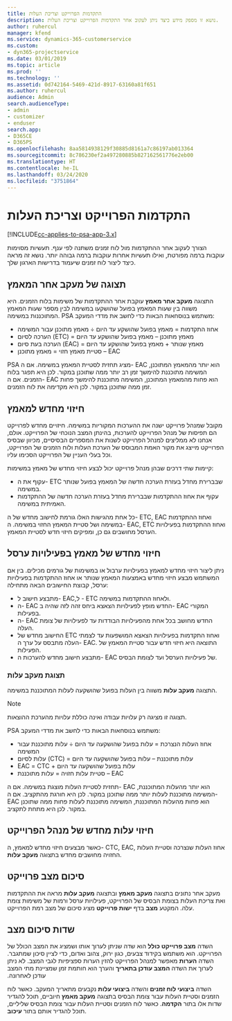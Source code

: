 ```yaml
---
title: התקדמות הפרוייקט וצריכת העלות
description: נושא זו מספק מידע כיצד ניתן לעקוב אחר התקדמות הפרוייקט וצריכת העלות.
author: ruhercul
manager: kfend
ms.service: dynamics-365-customerservice
ms.custom:
- dyn365-projectservice
ms.date: 03/01/2019
ms.topic: article
ms.prod: ''
ms.technology: ''
ms.assetid: 0d742164-5469-421d-8917-63160a81f651
ms.author: ruhercul
audience: Admin
search.audienceType:
- admin
- customizer
- enduser
search.app:
- D365CE
- D365PS
ms.openlocfilehash: 8aa5814938129f30885d8161a7c86197ab013364
ms.sourcegitcommit: 8c786230ef2a497280885b827162561776e2eb00
ms.translationtype: HT
ms.contentlocale: he-IL
ms.lasthandoff: 03/24/2020
ms.locfileid: "3751864"
---
```

# <a name="project-progress-and-cost-consumption"></a>התקדמות הפרוייקט וצריכת העלות

[!INCLUDE[cc-applies-to-psa-app-3.x](../includes/cc-applies-to-psa-app-3x.md)]

הצורך לעקוב אחר ההתקדמות מול לוח זמנים משתנה לפי ענף. תעשיות מסוימות עוקבות ברמה מפורטת, ואילו תעשיות אחרות עוקבות ברמה גבוהה יותר. נושא זה מראה כיצד ליצור לוח זמנים שיעמוד בדרישות הארגון שלך.

## <a name="effort-tracking-view"></a>תצוגה של מעקב אחר המאמץ

התצוגה **מעקב אחר מאמץ** עוקבת אחר ההתקדמות של משימות בלוח הזמנים. היא משווה בין שעות המאמץ בפועל שהושקעו במשימה לבין מספר שעות המאמץ המתוכננות במשימה. PSA משתמש בנוסחאות הבאות כדי לחשב את מדדי המעקב:

- אחוז התקדמות = מאמץ בפועל שהושקע עד היום ÷ מאמץ מתוכנן עבור המשימה 
- הערכה לסיום (ETC) = מאמץ מתוכנן – מאמץ בפועל שהושקע עד היום 
- הערכה בעת סיום (EAC) = מאמץ שנותר + מאמץ בפועל שהושקע עד היום 
- סטיית מאמץ חזוי = מאמץ מתוכנן – EAC

PSA מציג תחזית לסטיית המאמץ במשימה. אם ה- EAC הוא יותר מהמאמץ המתוכנן, המשימה מתוכננת להימשך זמן רב יותר ממה שתוכנן במקור. לכן היא תפגר בלוח הזמנים. אם ה- EAC הוא פחות מהמאמץ המתוכנן, המשימה מתוכננת להימשך פחות זמן ממה שתוכנן במקור. לכן היא מקדימה את לוח הזמנים.

## <a name="re-projecting-effort"></a>חיזוי מחדש למאמץ

מקובל שמנהל פרוייקט ישנה את ההערכות המקוריות במשימה. חיזויים מחדש לפרוייקט הם תפיסות של מנהל הפרוייקט להערכות, בהינתן המצב הנוכחי של הפרוייקט. אולם, אנחנו לא ממליצים למנהל הפרוייקט לשנות את המספרים הבסיסיים, מכיוון שבסיס הפרוייקט מייצג את מקור האמת המבוסס של הערכת העלות ולוח הזמנים של הפרוייקט, וכל בעלי העניין של הפרוייקט הסכימו עליו.

קיימות שתי דרכים שבהן מנהל פרוייקט יכול לבצע חיזוי מחדש של מאמץ במשימות:

- עקוף את ה- ETC שבברירת מחדל בעזרת הערכה חדשה של המאמץ בפועל שנותר במשימה. 
- עקוף את אחוז ההתקדמות שבברירת מחדל בעזרת הערכה חדשה של ההתקדמות האמיתית במשימה.

כל אחת מהגישות האלו גורמת לחישוב מחדש של ה- ETC, ‏EAC ואחוז ההתקדמות במשימה ושל סטיית המאמץ החזוי במשימה. ה- EAC, ‏ETC ואחוז ההתקדמות בפעילויות הערסל מחושבים גם כן, ומפיקים חיזוי חדש לסטיית המאמץ.

## <a name="re-projection-of-effort-on-summary-tasks"></a>חיזוי מחדש של מאמץ בפעילויות ערסל

ניתן ליצור חיזוי מחדש למאמץ בפעילויות ערבול או במשימות של גורמים מכילים. בין אם המשתמש מבצע חיזוי מחדש באמצעות המאמץ שנותר או אחוז ההתקדמות בפעילויות ערסל, קבוצת החישובים הבאה מתחילה:

- מתבצע חישוב ל- EAC,‏‏ ל- ETC ולאחוז ההתקדמות במשימה.
- ה- EAC החדש מופץ לפעילויות הצאצא ביחס זהה לזה שהיה ב- EAC המקורי בפעילות.
- ה- EAC החדש מחושב בכל אחת מהפעילויות הבודדות עד לפעילויות של צומת העלה. 
- החישוב מחדש של ETC ואחוז התקדמות בפעילויות הצאצא המושפעות עד לצמתי העלה מתבסס על ערך ה- EAC. התוצאה היא חיזוי חדש עבור סטיית המאמץ של הפעילות. 
- מתבצע חישוב מחדש להערכות ה- EAC של פעילויות הערסל ועד לצומת הבסיס.

### <a name="cost-tracking-view"></a>תצוגת מעקב עלות 

התצוגה **מעקב עלות** משווה בין העלות בפועל שהושקעה לעלות המתוכננת במשימה. 

> [!NOTE]
> תצוגה זו מציגה רק עלויות עבודה ואינה כוללת עלויות מהערכת ההוצאות. 

PSA משתמש בנוסחאות הבאות כדי לחשב את מדדי המעקב:

- אחוז העלות הנצרכת = עלות בפועל שהושקעה עד היום ÷ עלות מתוכננת עבור המשימה
- עלות לסיום (CTC) = עלות מתוכננת – עלות בפועל שהושקעה עד היום
- EAC‏ = CTC + עלות בפועל שהושקעה עד היום
- סטיית עלות חזויה = עלות מתוכננת – EAC

תחזית לסטיית העלות מוצגת במשימה. אם ה- EAC הוא יותר מהעלות המתוכננת, המשימה מתוכננת לעלות יותר ממה שתוכנן במקור. לכן היא חורגת מהתקציב. אם ה- EAC הוא פחות מהעלות המתוכננת, המשימה מתוכננת לעלות פחות ממה שתוכנן במקור. לכן היא מתחת לתקציב.

## <a name="project-managers-re-projection-of-cost"></a>חיזוי עלות מחדש של מנהל הפרוייקט

כאשר מבצעים חיזוי מחדש למאמץ, ה- CTC,‏ EAC, אחוז העלות שנצרכה וסטיית העלות החזויה מחושבים מחדש בתצוגה **מעקב עלות**.

## <a name="project-status-summary"></a>סיכום מצב פרוייקט

מעקב אחר נתונים בתצוגה **מעקב מאמץ** ובתצוגה **מעקב עלות** מראה את ההתקדמות ואת צריכת העלות בצומת הבסיס של הפרוייקט, פעילויות ערסל ורמות של משימות צומת עלה. המקטע **מצב** בדף **ישות פרוייקט** מציג סיכום של מצב רמת הפרוייקט.

## <a name="status-summary-fields"></a>שדות סיכום מצב

השדה **מצב פרוייקט כולל‬** הוא שדה שניתן לערוך אותו ושמציג את המצב הכולל של הפרוייקט. הוא משתמש בקידוד צבעים, כגון ירוק, צהוב ואדום, כדי לציין סיכון שמתגבר. השדה **הערות** מאפשר למנהל הפרוייקט להזין הערות ספציפיות לגבי המצב. לא ניתן לערוך את השדה **‏‫המצב עודכן בתאריך** והערך הוא חותמת זמן שמציינת מתי המצב עודכן לאחרונה.

השדה **‏‫ביצועי לוח זמנים‬** והשדה **‏‫ביצועי עלות‬** נקבעים מתאריך המעקב. כאשר לוח הזמנים וסטיית העלות עבור צומת הבסיס בתצוגה **מעקב מאמץ** חיוביים, תוכל להגדיר שדות אלו בתור **הקדמה‬**. כאשר לוח הזמנים וסטיית העלות עבור צומת הבסיס שליליים, תוכל להגדיר אותם בתור **עיכוב**.
